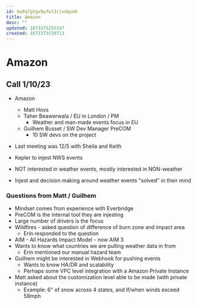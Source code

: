 ```yaml
---
id: hw9q7gtgv9yfwl3rjodqimk
title: Amazon
desc: ""
updated: 1673375255337
created: 1673373729713
---
```


# Amazon

## Call 1/10/23

- Amazon

  - Matt Hovs
  - Taher Beawerwala / EU in London / PM
    - Weather and man-made events focus in EU
  - Guilhem Busset / SW Dev Manager PreCOM
    - 10 SW devs on the project

- Last meeting was 12/5 with Sheila and Keith
- Kepler to injest NWS events
- NOT interested in weather events, mostly interested in NON-weather
- Injest and decision making around weather events "solved" in their mind

### Questions from Matt / Guilhem

- Mindset comes from experience with Everbridge
- PreCOM is the internal tool they are injesting
- Large number of drivers is the focus
- Wildfires - asked question of difference of burn zone and impact area
  - Erin responded to the question
- AIM - All Hazards Impact Model - now AIM 3
- Wants to know what countries we are pulling weather data in from
  - Erin mentioned our manual hazard team
- Guilhem might be interested in Webhook for pushing events
  - Wants to know HA/DR and scalability
  - Perhaps some VPC level integration with a Amazon Private Instance
- Matt asked about the customization level able to be made (with private instance)
  - Example: 6" of snow across 4 states, and if/when winds exceed 58mph
